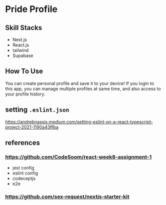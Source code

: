 # Pride Profile

## Skill Stacks

* Next.js
* React.js
* tailwind
* Supabase

## How To Use

You can create personal profile and save it to your device!
If you login to this app, you can manage multiple profiles at same time, and also access to your profile history.

## setting `.eslint.json`

<https://andrebnassis.medium.com/setting-eslint-on-a-react-typescript-project-2021-1190a43ffba>

## references

### <https://github.com/CodeSoom/react-week8-assignment-1>

* jest config
* eslint config
* codeceptjs
* e2e

### <https://github.com/sex-request/nextjs-starter-kit>
